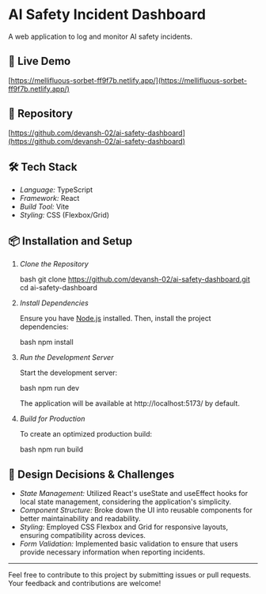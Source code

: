 # AI Safety Incident Dashboard

A web application to log and monitor AI safety incidents.

## 🔗 Live Demo

[https://mellifluous-sorbet-ff9f7b.netlify.app/](https://mellifluous-sorbet-ff9f7b.netlify.app/)

## 📂 Repository

[https://github.com/devansh-02/ai-safety-dashboard](https://github.com/devansh-02/ai-safety-dashboard)

## 🛠 Tech Stack

- *Language:* TypeScript
- *Framework:* React
- *Build Tool:* Vite
- *Styling:* CSS (Flexbox/Grid)

## 📦 Installation and Setup

1. *Clone the Repository*

   bash
   git clone https://github.com/devansh-02/ai-safety-dashboard.git
   cd ai-safety-dashboard
   

2. *Install Dependencies*

   Ensure you have [Node.js](https://nodejs.org/) installed. Then, install the project dependencies:

   bash
   npm install
   

3. *Run the Development Server*

   Start the development server:

   bash
   npm run dev
   

   The application will be available at http://localhost:5173/ by default.

4. *Build for Production*

   To create an optimized production build:

   bash
   npm run build
   

## 🧠 Design Decisions & Challenges

- *State Management:* Utilized React's useState and useEffect hooks for local state management, considering the application's simplicity.
- *Component Structure:* Broke down the UI into reusable components for better maintainability and readability.
- *Styling:* Employed CSS Flexbox and Grid for responsive layouts, ensuring compatibility across devices.
- *Form Validation:* Implemented basic validation to ensure that users provide necessary information when reporting incidents.

---

Feel free to contribute to this project by submitting issues or pull requests. Your feedback and contributions are welcome!
